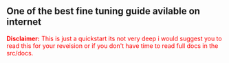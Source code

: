 ## One of the best fine tuning guide avilable on internet
<p style="color:red;"><strong>Disclaimer:</strong> This is just a quickstart its not very deep i would suggest you to read this for your reveision or if you don't have time to read full docs in the src/docs.</p>
